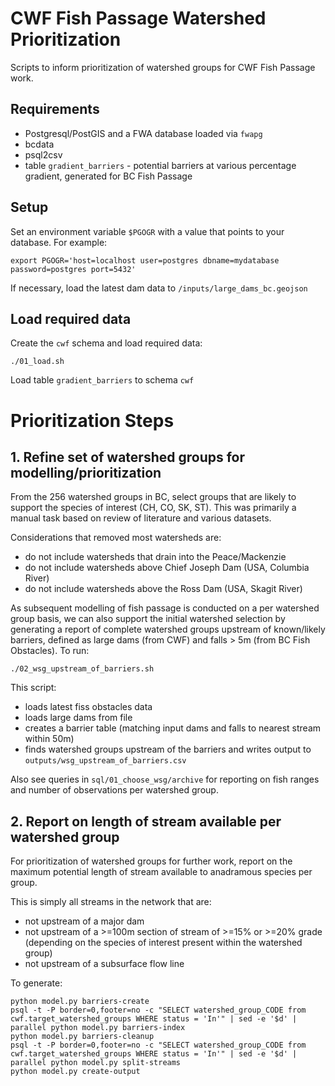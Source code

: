 # CWF Fish Passage Watershed Prioritization

Scripts to inform prioritization of watershed groups for CWF Fish Passage work.

## Requirements

- Postgresql/PostGIS and a FWA database loaded via `fwapg`
- bcdata
- psql2csv
- table `gradient_barriers` - potential barriers at various percentage gradient, generated for BC Fish Passage

## Setup

Set an environment variable `$PGOGR` with a value that points to your database. For example:

    export PGOGR='host=localhost user=postgres dbname=mydatabase password=postgres port=5432'

If necessary, load the latest dam data to `/inputs/large_dams_bc.geojson`

## Load required data

Create the `cwf` schema and load required data:

    ./01_load.sh

Load table `gradient_barriers` to schema `cwf`

# Prioritization Steps


## 1. Refine set of watershed groups for modelling/prioritization

From the 256 watershed groups in BC, select groups that are likely to support the species of interest
(CH, CO, SK, ST). This was primarily a manual task based on review of literature and various datasets.

Considerations that removed most watersheds are:
- do not include watersheds that drain into the Peace/Mackenzie
- do not include watersheds above Chief Joseph Dam (USA, Columbia River)
- do not include watersheds above the Ross Dam (USA, Skagit River)

As subsequent modelling of fish passage is conducted on a per watershed group basis, we can also
support the initial watershed selection by generating a report of complete watershed groups upstream of known/likely barriers,
defined as large dams (from CWF) and falls > 5m (from BC Fish Obstacles). To run:

    ./02_wsg_upstream_of_barriers.sh

This script:

- loads latest fiss obstacles data
- loads large dams from file
- creates a barrier table (matching input dams and falls to nearest stream within 50m)
- finds watershed groups upstream of the barriers and writes output to `outputs/wsg_upstream_of_barriers.csv`

Also see queries in `sql/01_choose_wsg/archive` for reporting on fish ranges and number of observations per watershed group.

## 2. Report on length of stream available per watershed group

For prioritization of watershed groups for further work, report on the maximum potential length of stream available to anadramous species per group.

This is simply all streams in the network that are:

- not upstream of a major dam
- not upstream of a >=100m section of stream of >=15% or >=20% grade (depending on the species of interest present within the watershed group)
- not upstream of a subsurface flow line

To generate:

    python model.py barriers-create
    psql -t -P border=0,footer=no -c "SELECT watershed_group_CODE from cwf.target_watershed_groups WHERE status = 'In'" | sed -e '$d' | parallel python model.py barriers-index
    python model.py barriers-cleanup
    psql -t -P border=0,footer=no -c "SELECT watershed_group_CODE from cwf.target_watershed_groups WHERE status = 'In'" | sed -e '$d' | parallel python model.py split-streams
    python model.py create-output

